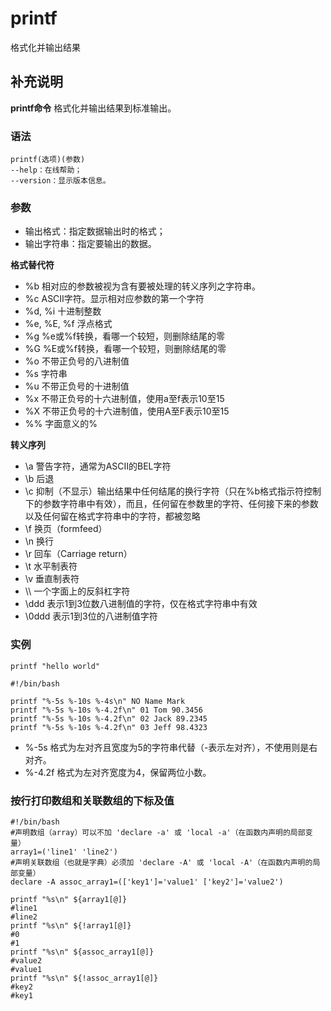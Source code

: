 printf
===

格式化并输出结果

## 补充说明

**printf命令** 格式化并输出结果到标准输出。

###  语法

```shell
printf(选项)(参数)
--help：在线帮助；
--version：显示版本信息。
```

###  参数

*   输出格式：指定数据输出时的格式；
*   输出字符串：指定要输出的数据。

 **格式替代符** 

*   %b 相对应的参数被视为含有要被处理的转义序列之字符串。
*   %c ASCII字符。显示相对应参数的第一个字符
*   %d, %i 十进制整数
*   %e, %E, %f 浮点格式
*   %g %e或%f转换，看哪一个较短，则删除结尾的零
*   %G %E或%f转换，看哪一个较短，则删除结尾的零
*   %o 不带正负号的八进制值
*   %s 字符串
*   %u 不带正负号的十进制值
*   %x 不带正负号的十六进制值，使用a至f表示10至15
*   %X 不带正负号的十六进制值，使用A至F表示10至15
*   %% 字面意义的%

 **转义序列** 

*   \a 警告字符，通常为ASCII的BEL字符
*   \b 后退
*   \c 抑制（不显示）输出结果中任何结尾的换行字符（只在%b格式指示符控制下的参数字符串中有效），而且，任何留在参数里的字符、任何接下来的参数以及任何留在格式字符串中的字符，都被忽略
*   \f 换页（formfeed）
*   \n 换行
*   \r 回车（Carriage return）
*   \t 水平制表符
*   \v 垂直制表符
*   \\\\ 一个字面上的反斜杠字符
*   \ddd 表示1到3位数八进制值的字符，仅在格式字符串中有效
*   \0ddd 表示1到3位的八进制值字符

###  实例

```shell
printf "hello world"
```

```shell
#!/bin/bash

printf "%-5s %-10s %-4s\n" NO Name Mark
printf "%-5s %-10s %-4.2f\n" 01 Tom 90.3456
printf "%-5s %-10s %-4.2f\n" 02 Jack 89.2345
printf "%-5s %-10s %-4.2f\n" 03 Jeff 98.4323
```

* %-5s 格式为左对齐且宽度为5的字符串代替（-表示左对齐），不使用则是右对齐。
* %-4.2f 格式为左对齐宽度为4，保留两位小数。

### 按行打印数组和关联数组的下标及值

```shell
#!/bin/bash
#声明数组（array）可以不加 'declare -a' 或 'local -a'（在函数内声明的局部变量）
array1=('line1' 'line2')
#声明关联数组（也就是字典）必须加 'declare -A' 或 'local -A'（在函数内声明的局部变量）
declare -A assoc_array1=(['key1']='value1' ['key2']='value2')

printf "%s\n" ${array1[@]}
#line1
#line2
printf "%s\n" ${!array1[@]}
#0
#1
printf "%s\n" ${assoc_array1[@]}
#value2
#value1
printf "%s\n" ${!assoc_array1[@]}
#key2
#key1
```

<!-- Linux命令行搜索引擎：https://jaywcjlove.github.io/linux-command/ -->
